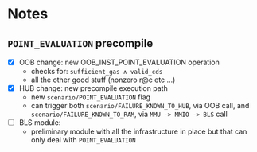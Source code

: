 # Notes

## `POINT_EVALUATION` precompile

- [x] OOB change: new OOB_INST_POINT_EVALUATION operation
    - checks for: `sufficient_gas ∧ valid_cds`
    - all the other good stuff (nonzero r@c etc ...)
- [x] HUB change: new precompile execution path
    - new `scenario/POINT_EVALUATION` flag
    - can trigger both `scenario/FAILURE_KNOWN_TO_HUB`, via OOB call, and `scenario/FAILURE_KNOWN_TO_RAM`, via `MMU -> MMIO -> BLS` call
- [ ] BLS module:
    - preliminary module with all the infrastructure in place but that can only deal with `POINT_EVALUATION`
